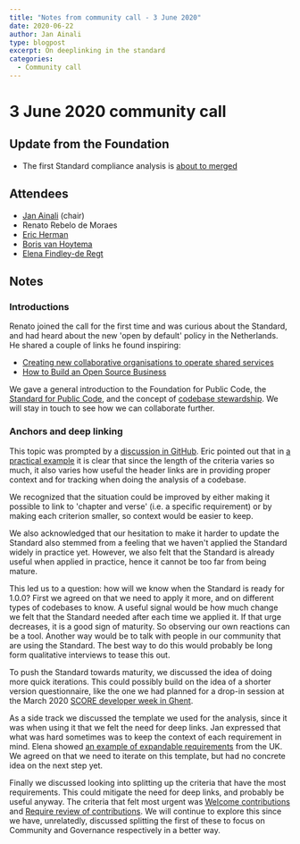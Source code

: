 ```yaml
---
title: "Notes from community call - 3 June 2020"
date: 2020-06-22
author: Jan Ainali
type: blogpost
excerpt: On deeplinking in the standard
categories:
  - Community call
---
```


# 3 June 2020 community call

## Update from the Foundation

* The first Standard compliance analysis is [about to merged](https://github.com/open-zaak/open-zaak/pull/609)

## Attendees

* [Jan Ainali](https://publiccode.net/team/jan-ainali.html) (chair)
* Renato Rebelo de Moraes
* [Eric Herman](https://publiccode.net/team/eric-herman.html)
* [Boris van Hoytema](https://publiccode.net/team/boris-van-hoytema.html)
* [Elena Findley-de Regt](https://publiccode.net/team/elena-findley-de-regt.html)

## Notes

### Introductions

Renato joined the call for the first time and was curious about the Standard, and had heard about the new 'open by default' policy in the Netherlands. He shared a couple of links he found inspiring: 

* [Creating new collaborative organisations to operate shared services](https://www.dxw.com/2020/02/creating-new-collaborative-organisations-to-operate-shared-services/)
* [How to Build an Open Source Business](https://www.youtube.com/watch?v=c9SJAPxU5bs) 

We gave a general introduction to the Foundation for Public Code, the [Standard for Public Code](https://standard.publiccode.net/), and the concept of [codebase stewardship](https://about.publiccode.net/activities/codebase-stewardship/explaining-stewardship/). We will stay in touch to see how we can collaborate further.

### Anchors and deep linking

This topic was prompted by a [discussion in GitHub](https://github.com/publiccodenet/standard/issues/327). Eric pointed out that in [a practical example](https://github.com/open-zaak/open-zaak/pull/609/commits/410cc1241c08062429524c05f97751aeda4775de#diff-7604286f979d43446906528aa9487cff) it is clear that since the length of the criteria varies so much, it also varies how useful the header links are in providing proper context and for tracking when doing the analysis of a codebase.

We recognized that the situation could be improved by either making it possible to link to 'chapter and verse' (i.e. a specific requirement) or by making each criterion smaller, so context would be easier to keep.

We also acknowledged that our hesitation to make it harder to update the Standard also stemmed from a feeling that we haven't applied the Standard widely in practice yet. However, we also felt that the Standard is already useful when applied in practice, hence it cannot be too far from being mature.

This led us to a question: how will we know when the Standard is ready for 1.0.0? First we agreed on that we need to apply it more, and on different types of codebases to know. A useful signal would be how much change we felt that the Standard needed after each time we applied it. If that urge decreases, it is a good sign of maturity. So observing our own reactions can be a tool. Another way would be to talk with people in our community that are using the Standard. The best way to do this would probably be long form qualitative interviews to tease this out.

To push the Standard towards maturity, we discussed the idea of doing more quick iterations. This could possibly build on the idea of a shorter version questionnaire, like the one we had planned for a drop-in session at the March 2020 [SCORE developer week in Ghent](https://score.community/t/score-developer-sprint-week-in-ghent-2020/806/22).

As a side track we discussed the template we used for the analysis, since it was when using it that we felt the need for deep links. Jan expressed that what was hard sometimes was to keep the context of each requirement in mind. Elena showed [an example of expandable requirements](https://www.gov.uk/service-manual/service-standard/point-6-have-a-multidisciplinary-team) from the UK. We agreed on that we need to iterate on this template, but had no concrete idea on the next step yet.

Finally we discussed looking into splitting up the criteria that have the most requirements. This could mitigate the need for deep links, and probably be useful anyway. The criteria that felt most urgent was [Welcome contributions](https://standard.publiccode.net/criteria/open-to-contributions.html) and [Require review of contributions](https://standard.publiccode.net/criteria/require-review.html). We will continue to explore this since we have, unrelatedly, discussed splitting the first of these to focus on Community and Governance respectively in a better way.

